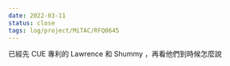 ```yaml
---
date: 2022-03-11
status: close
tags: log/project/MiTAC/RFQ0645 
---
```


已經先 CUE 專利的 Lawrence 和 Shummy ，再看他們到時候怎麼說

